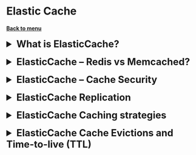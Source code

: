 <h1>Elastic Cache</h1>
<h4> 

[Back to menu](..%2F..%2FMenu.md)

</h4>

[//]: # (What is ElasticCache?)

<details>
    <summary style="font-size: 25px;">
        <b>
            What is ElasticCache?
        </b>
    </summary>
<br>

Amazon ElastiCache is a web service that simplifies the setup, 
operation, and scaling of a distributed cache in the cloud. 
It is compatible with Redis and Memcached, providing real-time, 
cost-optimized performance for modern applications.

ElastiCache can scale to hundreds of millions of 
operations per second with microsecond response times, 
and offers enterprise-grade security and reliability.
It allows you to add a cache for frequently read data 
to maximize resources and lower the total cost of ownership

</details>
<br>

[//]: # (ElasticCache – Redis vs Memcached)

<details>
    <summary style="font-size: 25px;">
        <b>
            ElasticCache – Redis vs Memcached?
        </b>
    </summary>
<br>

Often, we think about caching to improve
performance while processing a large amount of data.

**Memcached is a distributed memory caching
is well-suited as a cache or a session store.
(For storing larger datasets, Memcached can perform better than Redis)**

Choose Memcached if the following apply for you:

- You need the simplest model possible.
- You need to run large nodes with multiple cores or threads.
- You need the ability to scale out and in,
  adding and removing nodes as demand on your system increases and decreases.
- You need to cache objects.

**Redis is an in-memory data structure store
useful as a cache, database, message broker, and queue.
(Redis uses a single core and shows better performance in storing small datasets)**

Choose Redis if the following apply for you:
- You want to use Redis Functions, Sharded Pub/Sub, or Redis ACL improvements
- You want the ability to tier data between memory and SSD
- You want to authenticate users with role-based access control
- Supports both encryption and dynamically adding or removing shards from your Redis
- You need geospatial indexing
- You don't need to support multiple databases
- You need to sort or rank in-memory datasets.
- You need backup and restore capabilities.

https://docs.aws.amazon.com/AmazonElastiCache/latest/mem-ug/SelectEngine.html

</details>
<br>

[//]: # (ElastiCache – Cache Security)

<details>
    <summary style="font-size: 25px;">
        <b>
            ElasticCache – Cache Security
        </b>
    </summary>
<br>

Amazon ElastiCache provides several security measures:

* **Shared Responsibility Model:** Security is a shared responsibility 
between AWS and the user. 
AWS is responsible for protecting the infrastructure that 
runs AWS services in the AWS Cloud. 
The user is responsible for security in the cloud, 
including the sensitivity of their data, their company’s requirements, 
and applicable laws and regulations.


* **Data Protection:** Amazon ElastiCache provides data protection features. 
All backups are written to Amazon Simple Storage Service (Amazon S3), 
which provides durable storage.


* **Identity and Access Management:** Amazon ElastiCache allows you 
to control who can access your ElastiCache resources.


* **Compliance Validation:** Amazon ElastiCache meets the requirements
of various compliance programs.


* **Infrastructure Security:** Amazon ElastiCache benefits from a 
data center and network architecture built to meet the
requirements of the most security-sensitive organizations.

  
* **Automatic Backups:** ElastiCache for Redis clusters 
should have automatic backup enabled.


* **Auto Minor Version Upgrade:** ElastiCache for Redis cache 
clusters should have auto minor version upgrade enabled.

https://docs.aws.amazon.com/AmazonElastiCache/latest/red-ug/redis-security.html
https://docs.aws.amazon.com/securityhub/latest/userguide/elasticache-controls.html

</details>
<br>

[//]: # (ElastiCache Replication)

<details>
    <summary style="font-size: 25px;">
        <b>
            ElasticCache Replication
        </b>
    </summary>
<br>

Amazon ElastiCache implements replication in two ways:

- **Redis (Cluster Mode Disabled):** This mode has a single shard 
that contains all of the cluster’s data in each node. 
Each shard in a replication group has a single read/write 
primary node and up to 5 read-only replica nodes. 
Applications can read from any node in the cluster, 
but can write only to the primary node. 
Asynchronous replication mechanisms are used 
to keep the read replicas synchronized with the primary.

![](https://docs.aws.amazon.com/images/AmazonElastiCache/latest/red-ug/images/ElastiCacheClusters-CSN-Redis-Replicas.png)

- **Redis (Cluster Mode Enabled):** This mode has data partitioned 
across up to 500 shards.
Each shard in a replication group has a single read/write primary node 
and up to 5 read-only replica nodes. 
You can create a cluster with a higher number of shards and a lower number 
of replicas totaling up to 90 nodes per cluster. 
The node or shard limit can be increased to a maximum of 500 per cluster 
if the Redis engine version is 5.0.6 or higher.

![](https://docs.aws.amazon.com/images/AmazonElastiCache/latest/red-ug/images/ElastiCacheClusters-CSN-RedisClusters.png)

In both modes, when you add a read replica to a cluster, 
all of the data from the primary is copied to the new node. 
From that point on, whenever data is written to the primary, 
the changes are asynchronously propagated to all the read replicas.

To improve fault tolerance and reduce write downtime, 
enable Multi-AZ with Automatic Failover for your Redis 
(cluster mode disabled) cluster with replicas. 
For more information, see Minimizing downtime in ElastiCache for Redis with Multi-AZ1.

https://docs.aws.amazon.com/AmazonElastiCache/latest/red-ug/Replication.Redis.Groups.html
https://docs.aws.amazon.com/AmazonElastiCache/latest/red-ug/Replication.html
https://docs.aws.amazon.com/AmazonElastiCache/latest/red-ug/Replication.CreatingRepGroup.html

</details>
<br>

[//]: # (ElastiCache Caching strategies)

<details>
    <summary style="font-size: 25px;">
        <b>
            ElasticCache Caching strategies
        </b>
    </summary>
<br>

<h3>Lazy Loading / Cache-Aside / Lazy Population</h3>

![](https://miro.medium.com/max/1400/1*pP5PWsso59895EZ8BUYrFw.png)

**Pros:**

- Only requested data is cached (the cache is not filled with unused data)
- Node failures are not fatal (the delay for warming up the cache is just increased)

**Minuses**

- Penalty for a cache miss that results in 3 round trips,
  noticeable delay for this request.
- Stale data: Data may be updated in the database and stale in the cache.

<h3>Write Through - adding or updating the cache when
database update</h3>

![](https://miro.medium.com/max/686/1*4c2gEZR3yXkr48lhR5vO2w.png)

**Pros:**

- Data in the cache never becomes stale, reading is fast
- Write penalty vs. read penalty (each write requires 2 calls)

**Minuses:**

- Missing data until it is added/updated to the database.
- Caching - most of the data will never be read.

<h3>Best method</h3>
The best method is a combination of write-through and lazy loading because
different types of data should be written to cache under different circumstances

</details>
<br>

[//]: # (ElastiCache сache Evictions and Time-to-live [TTL])

<details>
    <summary style="font-size: 25px;">
        <b>
            ElasticCache Cache Evictions and Time-to-live (TTL)
        </b>
    </summary>
<br>

**Deleting the cache can occur in three ways:**

- You are explicitly removing the item from the cache
- The item was deleted because the memory is full and has not been used for a long time (LRU).
- You set the item's time to live (or TTL).

**TTL is useful for any data type:**

- TTL can vary from a few seconds to hours or days.
- If there are too many evictions due to memory, you should scale up or down.

</details>
<br>